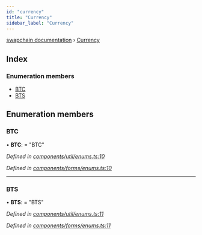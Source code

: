 ```yaml
---
id: "currency"
title: "Currency"
sidebar_label: "Currency"
---
```


[swapchain documentation](../globals.md) › [Currency](currency.md)

## Index

### Enumeration members

- [BTC](currency.md#btc)
- [BTS](currency.md#bts)

## Enumeration members

### BTC

• **BTC**: = "BTC"

_Defined in [components/util/enums.ts:10](https://github.com/chronark/swapchain/blob/e6681b5/src/components/util/enums.ts#L10)_

_Defined in [components/forms/enums.ts:10](https://github.com/chronark/swapchain/blob/e6681b5/src/components/forms/enums.ts#L10)_

---

### BTS

• **BTS**: = "BTS"

_Defined in [components/util/enums.ts:11](https://github.com/chronark/swapchain/blob/e6681b5/src/components/util/enums.ts#L11)_

_Defined in [components/forms/enums.ts:11](https://github.com/chronark/swapchain/blob/e6681b5/src/components/forms/enums.ts#L11)_
